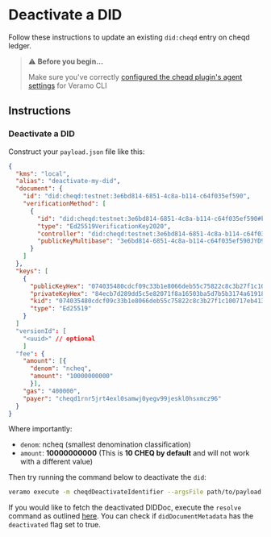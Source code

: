 # Deactivate a DID

Follow these instructions to update an existing `did:cheqd` entry on cheqd ledger.

> ⚠️ **Before you begin...**
>
> Make sure you've correctly [configured the cheqd plugin's agent settings](../../guides/software-development-kits-sdks/veramo-sdk-for-cheqd/setup-cli.md) for Veramo CLI

## Instructions

### Deactivate a DID

Construct your `payload.json` file like this:

```json
{
  "kms": "local",
  "alias": "deactivate-my-did",
  "document": {
    "id": "did:cheqd:testnet:3e6bd814-6851-4c8a-b114-c64f035ef590",
    "verificationMethod": [
      {
        "id": "did:cheqd:testnet:3e6bd814-6851-4c8a-b114-c64f035ef590#key-1",
        "type": "Ed25519VerificationKey2020",
        "controller": "did:cheqd:testnet:3e6bd814-6851-4c8a-b114-c64f035ef590",
        "publicKeyMultibase": "3e6bd814-6851-4c8a-b114-c64f035ef590JYD9eRNc5CSrNBKkyjep6gYdaWub"
      }
    ]
  },
  "keys": [
    {
      "publicKeyHex": "074035480cdcf09c33b1e8066deb55c75822c8c3b27f1c100717eb413bc08e06",
      "privateKeyHex": "84ecb7d289dd5c5e82071f8a16503ba5d7b5b3174a619186f430918a6ab00e3b074035480cdcf09c33b1e8066deb55c75822c8c3b27f1c100717eb413bc08e06",
      "kid": "074035480cdcf09c33b1e8066deb55c75822c8c3b27f1c100717eb413bc08e06",
      "type": "Ed25519"
    }
  ]
  "versionId": [
    "<uuid>" // optional
    ]
  "fee": {
    "amount": [{
      "denom": "ncheq",
      "amount": "10000000000"
      }],
    "gas": "400000",
    "payer": "cheqd1rnr5jrt4exl0samwj0yegv99jeskl0hsxmcz96"
  }
}
```

Where importantly:

* `denom`: ncheq (smallest denomination classification)
* `amount`: **10000000000** (This is **10 CHEQ by default** and will not work with a different value)

Then try running the command below to deactivate the `did`:

```bash
veramo execute -m cheqdDeactivateIdentifier --argsFile path/to/payload.json
```

If you would like to fetch the deactivated DIDDoc, execute the `resolve` command as outlined [here](query-did.md). You can check if `didDocumentMetadata` has the `deactivated` flag set to true.
